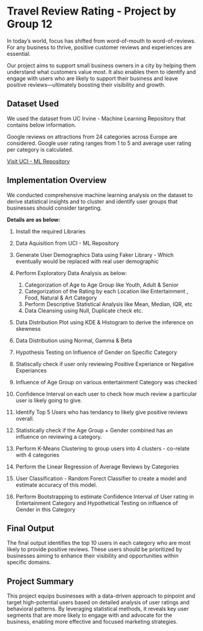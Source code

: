 # Travel Review Rating - Project by Group 12

In today’s world, focus has shifted from word-of-mouth to word-of-reviews. For any business to thrive, positive customer reviews and experiences are essential.

Our project aims to support small business owners in a city by helping them understand what customers value most. It also enables them to identify and engage with users who are likely to support their business and leave positive reviews—ultimately boosting their visibility and growth.

## Dataset Used

We used the dataset from UC Irvine - Machine Learning Repository that contains below information.

Google reviews on attractions from 24 categories across Europe are considered. Google user rating ranges from 1 to 5 and average user rating per category is calculated.

[Visit UCI - ML Repository](https://archive.ics.uci.edu/dataset/485/tarvel+review+ratings)

## Implementation Overview

We conducted comprehensive machine learning analysis on the dataset to derive statistical insights and to cluster and identify user groups that businesses should consider targeting. 

**Details are as below:**

1. Install the required Libraries
2. Data Aquisition from UCI - ML Repository
3. Generate User Demographics Data using Faker Library - Which eventually would be replaced with real user demographic
4. Perform Exploratory Data Analysis as below:

    1. Categorization of Age to Age Group like Youth, Adult & Senior
    2. Categorization of the Rating by each Location like Entertainment , Food, Natural & Art Category
    3. Perform Descriptive Statistical Analysis like Mean, Median, IQR, etc
    4. Data Cleansing using Null, Duplicate check etc.
5. Data Distribution Plot using KDE & Histogram to derive the inference on skewness

6. Data Distribution using Normal, Gamma & Beta 
7. Hypothesis Testing on Influence of Gender on Specific Category
8. Statiscally check if user only reviewing Positive Experiance or Negative Experiances
9. Influence of Age Group on various entertainment Category was checked
10. Confidence Interval on each user to check how much review a particular user is likely going to give.
11. Identify Top 5 Users who has tendancy to likely give positive reviews overall.
12. Statistically check if the Age Group + Gender combined has an influence on reviewing a category.
13. Perform K-Means Clustering to group users into 4 clusters - co-relate with 4 categories
14. Perform the Linear Regression of Average Reviews by Categories
15. User Classification - Random Forect Classifier to create a model and estimate accuracy of this model.
16. Perform Bootstrapping to estimate Confidence Interval of User rating in Entertainment Category and Hypothetical Testing on influence of Gender in this Category

## Final Output

The final output identifies the top 10 users in each category who are most likely to provide positive reviews. These users should be prioritized by businesses aiming to enhance their visibility and opportunities within specific domains.

## Project Summary

This project equips businesses with a data-driven approach to pinpoint and target high-potential users based on detailed analysis of user ratings and behavioral patterns. By leveraging statistical methods, it reveals key user segments that are more likely to engage with and advocate for the business, enabling more effective and focused marketing strategies.




